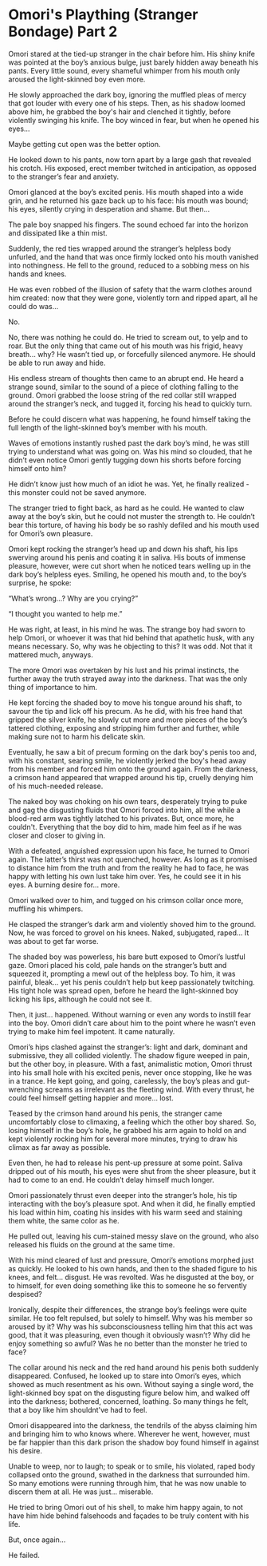 # Omori's Plaything (Stranger Bondage) Part 2

Omori stared at the tied-up stranger in the chair before him. His shiny knife was pointed at the boy’s anxious bulge, just barely hidden away beneath his pants. Every little sound, every shameful whimper from his mouth only aroused the light-skinned boy even more.

He slowly approached the dark boy, ignoring the muffled pleas of mercy that got louder with every one of his steps. Then, as his shadow loomed above him, he grabbed the boy's hair and clenched it tightly, before violently swinging his knife. The boy winced in fear, but when he opened his eyes…

Maybe getting cut open was the better option.

He looked down to his pants, now torn apart by a large gash that revealed his crotch. His exposed, erect member twitched in anticipation, as opposed to the stranger’s fear and anxiety.

Omori glanced at the boy’s excited penis. His mouth shaped into a wide grin, and he returned his gaze back up to his face: his mouth was bound; his eyes, silently crying in desperation and shame. But then…

The pale boy snapped his fingers. The sound echoed far into the horizon and dissipated like a thin mist.

Suddenly, the red ties wrapped around the stranger’s helpless body unfurled, and the hand that was once firmly locked onto his mouth vanished into nothingness. He fell to the ground, reduced to a sobbing mess on his hands and knees.

He was even robbed of the illusion of safety that the warm clothes around him created: now that they were gone, violently torn and ripped apart, all he could do was…

No. 

No, there was nothing he could do. He tried to scream out, to yelp and to roar. But the only thing that came out of his mouth was his frigid, heavy breath… why? He wasn’t tied up, or forcefully silenced anymore. He should be able to run away and hide.

His endless stream of thoughts then came to an abrupt end. He heard a strange sound, similar to the sound of a piece of clothing falling to the ground. Omori grabbed the loose string of the red collar still wrapped around the stranger’s neck, and tugged it, forcing his head to quickly turn. 

Before he could discern what was happening, he found himself taking the full length of the light-skinned boy’s member with his mouth.

Waves of emotions instantly rushed past the dark boy’s mind, he was still trying to understand what was going on. Was his mind so clouded, that he didn’t even notice Omori gently tugging down his shorts before forcing himself onto him?

He didn’t know just how much of an idiot he was. Yet, he finally realized - this monster could not be saved anymore. 

The stranger tried to fight back, as hard as he could. He wanted to claw away at the boy’s skin, but he could not muster the strength to. He couldn’t bear this torture, of having his body be so rashly defiled and his mouth used for Omori’s own pleasure.
 
Omori kept rocking the stranger’s head up and down his shaft, his lips swerving around his penis and coating it in saliva. His bouts of immense pleasure, however, were cut short when he noticed tears welling up in the dark boy’s helpless eyes. Smiling, he opened his mouth and, to the boy’s surprise, he spoke:

“What’s wrong…? Why are you crying?”

“I thought you wanted to help me.”

He was right, at least, in his mind he was. The strange boy had sworn to help Omori, or whoever it was that hid behind that apathetic husk, with any means necessary. So, why was he objecting to this? It was odd. Not that it mattered much, anyways. 

The more Omori was overtaken by his lust and his primal instincts, the further away the truth strayed away into the darkness. That was the only thing of importance to him.

He kept forcing the shaded boy to move his tongue around his shaft, to savour the tip and lick off his precum. As he did, with his free hand that gripped the silver knife, he slowly cut more and more pieces of the boy’s tattered clothing, exposing and stripping him further and further, while making sure not to harm his delicate skin.

Eventually, he saw a bit of precum forming on the dark boy's penis too and, with his constant, searing smile, he violently jerked the boy's head away from his member and forced him onto the ground again. From the darkness, a crimson hand appeared that wrapped around his tip, cruelly denying him of his much-needed release.

The naked boy was choking on his own tears, desperately trying to puke and gag the disgusting fluids that Omori forced into him, all the while a blood-red arm was tightly latched to his privates. But, once more, he couldn't. Everything that the boy did to him, made him feel as if he was closer and closer to giving in.

With a defeated, anguished expression upon his face, he turned to Omori again. The latter’s thirst was not quenched, however. As long as it promised to distance him from the truth and from the reality he had to face, he was happy with letting his own lust take him over. Yes, he could see it in his eyes. A burning desire for… more.

Omori walked over to him, and tugged on his crimson collar once more, muffling his whimpers. 

He clasped the stranger’s dark arm and violently shoved him to the ground. Now, he was forced to grovel on his knees. Naked, subjugated, raped… It was about to get far worse.

The shaded boy was powerless, his bare butt exposed to Omori’s lustful gaze. Omori placed his cold, pale hands on the stranger’s butt and squeezed it, prompting a mewl out of the helpless boy. To him, it was painful, bleak… yet his penis couldn’t help but keep passionately twitching. His tight hole was spread open, before he heard the light-skinned boy licking his lips, although he could not see it.

Then, it just… happened. Without warning or even any words to instill fear into the boy. Omori didn’t care about him to the point where he wasn’t even trying to make him feel impotent. It came naturally.

Omori’s hips clashed against the stranger’s: light and dark, dominant and submissive, they all collided violently. The shadow figure weeped in pain, but the other boy, in pleasure. With a fast, animalistic motion, Omori thrust into his small hole with his excited penis, never once stopping, like he was in a trance. He kept going, and going, carelessly, the boy’s pleas and gut-wrenching screams as irrelevant as the fleeting wind. With every thrust, he could feel himself getting happier and more… lost.

Teased by the crimson hand around his penis, the stranger came uncomfortably close to climaxing, a feeling which the other boy shared. So, losing himself in the boy’s hole, he grabbed his arm again to hold on and kept violently rocking him for several more minutes, trying to draw his climax as far away as possible.

Even then, he had to release his pent-up pressure at some point. Saliva dripped out of his mouth, his eyes were shut from the sheer pleasure, but it had to come to an end. He couldn’t delay himself much longer.

Omori passionately thrust even deeper into the stranger’s hole, his tip interacting with the boy’s pleasure spot. And when it did, he finally emptied his load within him, coating his insides with his warm seed and staining them white, the same color as he. 

He pulled out, leaving his cum-stained messy slave on the ground, who also released his fluids on the ground at the same time.

With his mind cleared of lust and pressure, Omori’s emotions morphed just as quickly. He looked to his own hands, and then to the shaded figure to his knees, and felt… disgust. He was revolted. Was he disgusted at the boy, or to himself, for even doing something like this to someone he so fervently despised?

Ironically, despite their differences, the strange boy’s feelings were quite similar. He too felt repulsed, but solely to himself. Why was his member so aroused by it? Why was his subconsciousness telling him that this act was good, that it was pleasuring, even though it obviously wasn’t? Why did he enjoy something so awful? Was he no better than the monster he tried to face?

The collar around his neck and the red hand around his penis both suddenly disappeared. Confused, he looked up to stare into Omori’s eyes, which showed as much resentment as his own. Without saying a single word, the light-skinned boy spat on the disgusting figure below him, and walked off into the darkness; bothered, concerned, loathing. So many things he felt, that a boy like him shouldnt've had to feel.

Omori disappeared into the darkness, the tendrils of the abyss claiming him and bringing him to who knows where. Wherever he went, however, must be far happier than this dark prison the shadow boy found himself in against his desire.

Unable to weep, nor to laugh; to speak or to smile, his violated, raped body collapsed onto the ground, swathed in the darkness that surrounded him. So many emotions were running through him, that he was now unable to discern them at all. He was just… miserable.

He tried to bring Omori out of his shell, to make him happy again, to not have him hide behind falsehoods and façades to be truly content with his life.

But, once again…


He failed.
